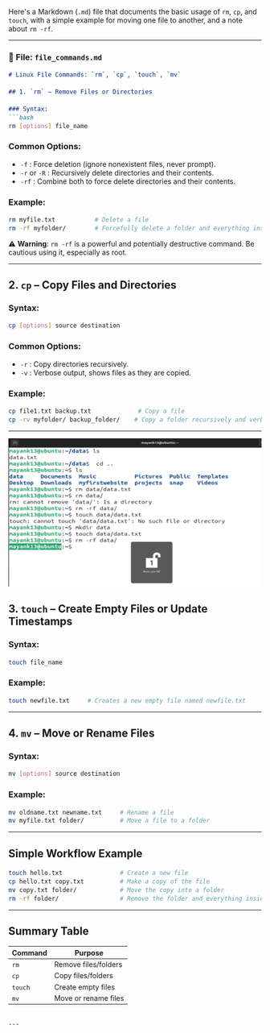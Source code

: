Here's a Markdown (`.md`) file that documents the basic usage of `rm`, `cp`, and `touch`, with a simple example for moving one file to another, and a note about `rm -rf`.

---

### 📄 File: `file_commands.md`

````markdown
# Linux File Commands: `rm`, `cp`, `touch`, `mv`

## 1. `rm` – Remove Files or Directories

### Syntax:
```bash
rm [options] file_name
````

### Common Options:

* `-f` : Force deletion (ignore nonexistent files, never prompt).
* `-r` or `-R` : Recursively delete directories and their contents.
* `-rf` : Combine both to force delete directories and their contents.

### Example:

```bash
rm myfile.txt           # Delete a file
rm -rf myfolder/        # Forcefully delete a folder and everything inside
```

⚠️ **Warning**: `rm -rf` is a powerful and potentially destructive command. Be cautious using it, especially as root.

---

## 2. `cp` – Copy Files and Directories

### Syntax:

```bash
cp [options] source destination
```

### Common Options:

* `-r` : Copy directories recursively.
* `-v` : Verbose output, shows files as they are copied.

### Example:

```bash
cp file1.txt backup.txt             # Copy a file
cp -rv myfolder/ backup_folder/    # Copy a folder recursively and verbosely
```

---
![Image](./cp.png)

## 3. `touch` – Create Empty Files or Update Timestamps

### Syntax:

```bash
touch file_name
```

### Example:

```bash
touch newfile.txt     # Creates a new empty file named newfile.txt
```

---

## 4. `mv` – Move or Rename Files

### Syntax:

```bash
mv [options] source destination
```

### Example:

```bash
mv oldname.txt newname.txt     # Rename a file
mv myfile.txt folder/          # Move a file to a folder
```

---

## Simple Workflow Example

```bash
touch hello.txt                # Create a new file
cp hello.txt copy.txt          # Make a copy of the file
mv copy.txt folder/            # Move the copy into a folder
rm -rf folder/                 # Remove the folder and everything inside
```

---

## Summary Table

| Command | Purpose              |
| ------- | -------------------- |
| `rm`    | Remove files/folders |
| `cp`    | Copy files/folders   |
| `touch` | Create empty files   |
| `mv`    | Move or rename files |

```

---


```
